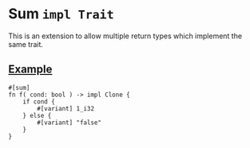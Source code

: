 # Sum `impl Trait`

This is an extension to allow multiple return types which implement the same trait.

## [Example](sum-example)

```rust,no_run
#[sum]
fn f( cond: bool ) -> impl Clone {
    if cond {
        #[variant] 1_i32
    } else {
        #[variant] "false"
    }
}
```
